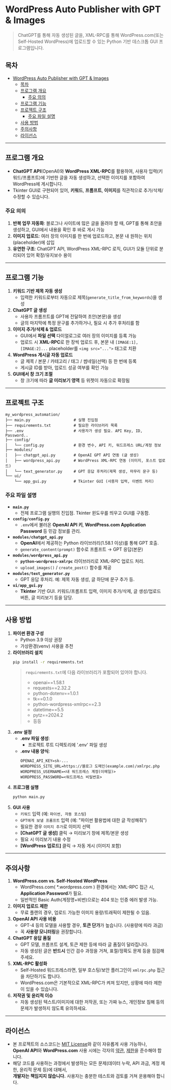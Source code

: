 # WordPress Auto Publisher with GPT & Images

> ChatGPT를 통해 자동 생성된 글을, XML-RPC를 통해 WordPress.com(또는 Self-Hosted WordPress)에 업로드할 수 있는 Python 기반 데스크톱 GUI 프로그램입니다.

## 목차
- [WordPress Auto Publisher with GPT \& Images](#wordpress-auto-publisher-with-gpt--images)
  - [목차](#목차)
  - [프로그램 개요](#프로그램-개요)
    - [주요 의의](#주요-의의)
  - [프로그램 기능](#프로그램-기능)
  - [프로젝트 구조](#프로젝트-구조)
    - [주요 파일 설명](#주요-파일-설명)
  - [사용 방법](#사용-방법)
  - [주의사항](#주의사항)
  - [라이선스](#라이선스)

---

## 프로그램 개요

- **ChatGPT API**(OpenAI)와 **WordPress XML-RPC**를 활용하여, 사용자 입력(키워드/프롬프트)에 기반한 글을 자동 생성하고, 선택한 이미지를 포함하여 WordPress에 게시합니다.  
- Tkinter GUI로 구현되어 있어, **키워드**, **프롬프트**, **이미지**를 직관적으로 추가/삭제/수정할 수 있습니다.  

### 주요 의의
1. **반복 업무 자동화**: 블로그나 사이트에 많은 글을 올려야 할 때, GPT를 통해 초안을 생성하고, GUI에서 내용을 확인 후 바로 게시 가능  
2. **이미지 업로드**: 여러 장의 이미지를 한 번에 업로드하고, 본문 내 원하는 위치(placeholder)에 삽입  
3. **유연한 구조**: ChatGPT API, WordPress XML-RPC 로직, GUI가 모듈 단위로 분리되어 있어 확장/유지보수 용이  

---

## 프로그램 기능

1. **키워드 기반 제목 자동 생성**  
   - 입력한 키워드로부터 자동으로 제목(`generate_title_from_keywords`)을 생성  
2. **ChatGPT 글 생성**  
   - 사용자 프롬프트를 GPT에 전달하여 초안(본문)을 생성  
   - 글의 마지막에 특정 문구를 추가하거나, 필요 시 추가 후처리를 함  
3. **이미지 추가/삭제 & 업로드**  
   - GUI에서 **파일 선택** 다이얼로그로 여러 장의 이미지를 등록 가능  
   - 업로드 시 **XML-RPC**로 한 장씩 업로드 후, 본문 내 `[IMAGE:1], [IMAGE:2]...` placeholder를 `<img src="...">` 태그로 치환  
4. **WordPress 게시글 자동 업로드**  
   - 글 제목 / 본문 / 카테고리 / 태그 / 썸네일(선택) 등 한 번에 등록  
   - 게시글 ID를 받아, 업로드 성공 여부를 확인 가능  
5. **GUI에서 창 크기 조절**  
   - 창 크기에 따라 **글 미리보기 영역** 등 위젯이 자동으로 확장됨  

---

## 프로젝트 구조

```
my_wordpress_automation/
├── main.py                   # 실행 진입점
├── requirements.txt          # 필요한 라이브러리 목록
├── .env                      # 사용자가 생성 필요. API Key, ID, Password..
├── config/
│   └── config.py             # 환경 변수, API 키, 워드프레스 URL/계정 정보
├── modules/
│   ├── chatgpt_api.py        # OpenAI GPT API 연동 (글 생성)
│   ├── wordpress_api.py      # WordPress XML-RPC 연동 (이미지, 포스트 업로드)
│   └── text_generator.py     # GPT 응답 후처리(제목 생성, 마무리 문구 등)
└── ui/
    └── app_gui.py            # Tkinter GUI (사용자 입력, 이벤트 처리)
```

### 주요 파일 설명

- **`main.py`**  
  - 전체 프로그램 실행의 진입점. Tkinter 윈도우를 띄우고 GUI를 구동함.  
- **`config/config.py`**  
  - `.env`에서 불러온 **OpenAI API 키**, **WordPress.com Application Password** 등 민감 정보를 관리.  
- **`modules/chatgpt_api.py`**  
  - **OpenAI**에서 제공하는 Python 라이브러리(1.58.1 이상)를 통해 GPT 호출.  
  - `generate_content(prompt)` 함수로 프롬프트 → GPT 응답(본문)  
- **`modules/wordpress_api.py`**  
  - **`python-wordpress-xmlrpc`** 라이브러리로 XML-RPC 업로드 처리.  
  - `upload_images()` / `create_post()` 함수를 제공  
- **`modules/text_generator.py`**  
  - GPT 응답 후처리. 예: 제목 자동 생성, 글 하단에 문구 추가 등.  
- **`ui/app_gui.py`**  
  - **Tkinter** 기반 GUI. 키워드/프롬프트 입력, 이미지 추가/삭제, 글 생성/업로드 버튼, 글 미리보기 등을 담당.  

---

## 사용 방법

1. **파이썬 환경 구성**  
   - Python 3.9 이상 권장  
   - 가상환경(venv) 사용을 추천
2. **라이브러리 설치**  
   ```bash
   pip install -r requirements.txt
   ```
   > `requirements.txt`에 다음 라이브러리가 포함되어 있어야 합니다.  
   > - openai==1.58.1
   > - requests==2.32.2
   > - python-dotenv==1.0.1
   > - tk==0.1.0
   > - python-wordpress-xmlrpc==2.3
   > - datetime==5.5
   > - pytz==2024.2
   > - 등등
3. **.env 설정**   
   - **.env 파일 생성**:
     - 프로젝트 루트 디렉토리에 '.env' 파일 생성
   - **.env 내용 양식**:  
      ```
      OPENAI_API_KEY=sk-...
      WORDPRESS_SITE_URL=https://블로그 도메인(example.com)/xmlrpc.php
      WORDPRESS_USERNAME=<내 워드프레스 계정(이메일)>
      WORDPRESS_PASSWORD=<워드프레스 비밀번호>
      ```
4. **프로그램 실행**  
   ```bash
   python main.py
   ```
5. **GUI 사용**  
   - `키워드` 입력 (예: `파이썬, 자동 포스팅`)  
   - `GPT에게 보낼 프롬프트` 입력 (예: "파이썬 활용법에 대한 글 작성해줘")  
   - 필요한 경우 `이미지 추가`로 이미지 선택  
   - **[ChatGPT 글 생성]** 클릭 → 미리보기 창에 제목/본문 생성  
   - 필요 시 미리보기 내용 수정  
   - **[WordPress 업로드]** 클릭 → 자동 게시 (이미지 포함)  

---

## 주의사항

1. **WordPress.com vs. Self-Hosted WordPress**  
   - WordPress.com( \*.wordpress.com ) 환경에서는 XML-RPC 접근 시, **Application Password**가 필요.  
   - 일반적인 Basic Auth(계정명+비번)으로는 404 또는 인증 에러 발생 가능.  
2. **이미지 업로드 제한**  
   - 무료 플랜의 경우, 업로드 가능한 이미지 용량/트래픽이 제한될 수 있음.  
3. **OpenAI API 사용 비용**  
   - GPT-4 등의 모델을 사용할 경우, **토큰 단가**가 높습니다. (사용량에 따라 과금)  
   - 꼭 **사용량 모니터링**을 권장합니다.  
4. **ChatGPT 응답 품질**  
   - GPT 모델, 프롬프트 설계, 토큰 제한 등에 따라 글 품질이 달라집니다.  
   - 자동 생성된 글은 **반드시** 인간 검수 과정을 거쳐, 표절/정확도 문제 등을 점검해주세요.  
5. **XML-RPC 활성화**  
   - Self-Hosted 워드프레스라면, 일부 호스팅/보안 플러그인이 `xmlrpc.php` 접근을 차단하기도 합니다.  
   - WordPress.com은 기본적으로 XML-RPC가 켜져 있지만, 상황에 따라 제한이 있을 수 있습니다.  
6. **저작권 및 윤리적 이슈**  
   - 자동 생성된 텍스트/이미지에 대한 저작권, 또는 가짜 뉴스, 개인정보 침해 등의 문제가 발생하지 않도록 유의하세요.  

---

## 라이선스

- 본 프로젝트의 소스코드는 [MIT License](https://opensource.org/licenses/MIT)와 같이 자유롭게 사용 가능하나,  
  **OpenAI API**와 **WordPress.com** 사용 시에는 각자의 [약관](https://openai.com/policies/terms-of-use), [제한](https://wordpress.com/tos)을 준수해야 합니다.  
- 해당 코드를 사용하는 과정에서 발생하는 모든 문제(데이터 누락, API 과금, 계정 제한, 윤리적 문제 등)에 대해서,  
  **개발자는 책임지지 않습니다.** 사용자는 충분한 테스트와 검토를 거쳐 운용해야 합니다.